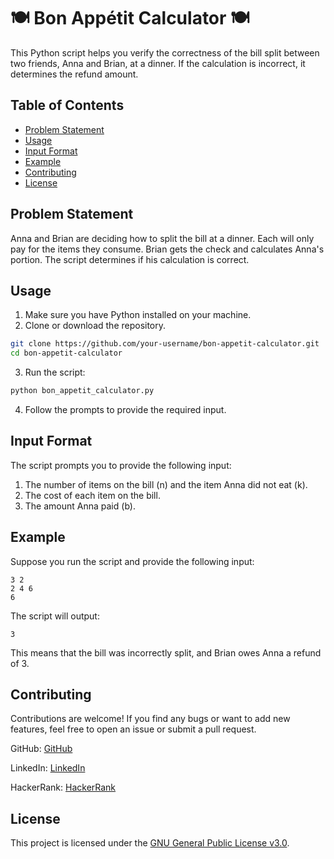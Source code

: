 # 🍽️ Bon Appétit Calculator 🍽️

This Python script helps you verify the correctness of the bill split between two friends, Anna and Brian, at a dinner. If the calculation is incorrect, it determines the refund amount.

## Table of Contents

- [Problem Statement](#problem-statement)
- [Usage](#usage)
- [Input Format](#input-format)
- [Example](#example)
- [Contributing](#contributing)
- [License](#license)

## Problem Statement

Anna and Brian are deciding how to split the bill at a dinner. Each will only pay for the items they consume. Brian gets the check and calculates Anna's portion. The script determines if his calculation is correct. 

## Usage

1. Make sure you have Python installed on your machine.
2. Clone or download the repository.

```bash
git clone https://github.com/your-username/bon-appetit-calculator.git
cd bon-appetit-calculator
```

3. Run the script:

```bash
python bon_appetit_calculator.py
```

4. Follow the prompts to provide the required input.

## Input Format

The script prompts you to provide the following input:

1. The number of items on the bill (n) and the item Anna did not eat (k).
2. The cost of each item on the bill.
3. The amount Anna paid (b).

## Example

Suppose you run the script and provide the following input:

```
3 2
2 4 6
6
```

The script will output:

```
3
```

This means that the bill was incorrectly split, and Brian owes Anna a refund of 3.

## Contributing

Contributions are welcome! If you find any bugs or want to add new features, feel free to open an issue or submit a pull request.

GitHub: [GitHub](https://github.com/Maham-j)

LinkedIn: [LinkedIn](https://www.linkedin.com/in/maham-jamil-268584267)

HackerRank: [HackerRank](https://www.hackerrank.com/maham_jamil)


## License

This project is licensed under the [GNU General Public License v3.0](LICENSE).


